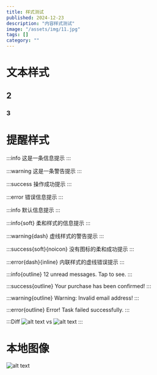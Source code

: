 ```yaml
---
title: 样式测试
published: 2024-12-23
description: "内容样式测试"
image: "/assets/img/11.jpg"
tags: []
category: ""
---
```


# 文本样式

## 2

### 3

# 提醒样式

:::info
这是一条信息提示
:::

:::warning
这是一条警告提示
:::

:::success
操作成功提示
:::

:::error
错误信息提示
:::

:::info
默认信息提示
:::

:::info{soft}
柔和样式的信息提示
:::

:::warning{dash}
虚线样式的警告提示
:::

:::success{soft}{noicon}
没有图标的柔和成功提示
:::

:::error{dash}{inline}
内联样式的虚线错误提示
:::

:::info{outline}
12 unread messages. Tap to see.
:::

:::success{outline}
Your purchase has been confirmed!
:::

:::warning{outline}
Warning: Invalid email address!
:::

:::error{outline}
Error! Task failed successfully.
:::

:::Diff
![alt text](https://1drv.ms/i/c/2182f48b953d36f8/UQT4Nj2Vi_SCIIAhXjgAAAAAAFaJAKzxYV5v9Ok?width=5788&height=4092)
vs
![alt text](https://1drv.ms/i/c/2182f48b953d36f8/UQT4Nj2Vi_SCIIAhjDgAAAAAAAZZmPXSlJM35FY?width=3993&height=2894)
:::

# 本地图像

![alt text](/assets/img/11.jpg)
